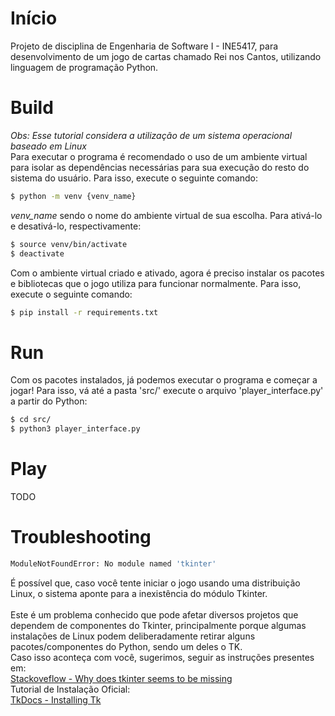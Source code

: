 # Início

Projeto de disciplina de Engenharia de Software I - INE5417, para desenvolvimento de um jogo de cartas chamado Rei nos Cantos, utilizando linguagem de programação Python.

# Build

<em> Obs: Esse tutorial considera a utilização de um sistema operacional baseado em Linux</em><br>
Para executar o programa é recomendado o uso de um ambiente virtual para isolar as dependências necessárias para sua execução do resto do sistema do usuário. Para isso, execute o seguinte comando:
```bash
$ python -m venv {venv_name}
```

<em>venv_name</em> sendo o nome do ambiente virtual de sua escolha.
Para ativá-lo e desativá-lo, respectivamente:
```bash
$ source venv/bin/activate
$ deactivate
```
Com o ambiente virtual criado e ativado, agora é preciso instalar os pacotes e bibliotecas que o jogo utiliza para funcionar normalmente. Para isso, execute o seguinte comando:
```bash
$ pip install -r requirements.txt
```

# Run

Com os pacotes instalados, já podemos executar o programa e começar a jogar! Para isso, vá até a pasta 'src/' execute o arquivo 'player_interface.py' a partir do Python:
```bash
$ cd src/
$ python3 player_interface.py
```

# Play

TODO

# Troubleshooting
```bash
ModuleNotFoundError: No module named 'tkinter'
```
É possível que, caso você tente iniciar o jogo usando uma distribuição Linux, o sistema aponte para a inexistência do módulo Tkinter.<br> <br>Este é um problema conhecido que pode afetar diversos projetos que dependem de componentes do Tkinter, principalmente porque algumas instalações de Linux podem deliberadamente retirar alguns pacotes/componentes do Python, sendo um deles o TK.<br>
Caso isso aconteça com você, sugerimos, seguir as instruções presentes em: <br>
<a href="https://stackoverflow.com/a/76105219">Stackoveflow - Why does tkinter seems to be missing</a><br>
Tutorial de Instalação Oficial:<br>
<a href="https://tkdocs.com/tutorial/install.html">TkDocs - Installing Tk</a>